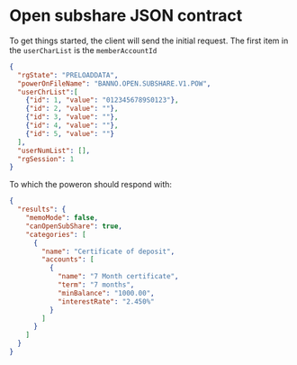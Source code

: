 # Open subshare JSON contract

To get things started, the client will send the initial request.
The first item in the `userCharList` is the `memberAccountId`

```json
{
  "rgState": "PRELOADDATA",
  "powerOnFileName": "BANNO.OPEN.SUBSHARE.V1.POW",
  "userChrList":[
    {"id": 1, "value": "0123456789S0123"},
    {"id": 2, "value": ""},
    {"id": 3, "value": ""},
    {"id": 4, "value": ""},
    {"id": 5, "value": ""}
  ],
  "userNumList": [],
  "rgSession": 1
}
```

To which the poweron should respond with:

```json
{
  "results": {
    "memoMode": false,
    "canOpenSubShare": true,
    "categories": [
      {
        "name": "Certificate of deposit",
        "accounts": [
          {
            "name": "7 Month certificate",
            "term": "7 months",
            "minBalance": "1000.00",
            "interestRate": "2.450%"
          }
        ]
      }
    ]
  }
}
```
